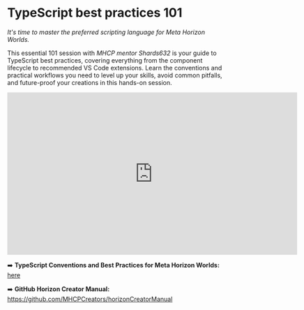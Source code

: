 # TypeScript best practices 101
*It's time to master the preferred scripting language for Meta Horizon Worlds.* 

This essential 101 session with *MHCP mentor Shards632* is your guide to TypeScript best practices, covering everything from the component lifecycle to recommended VS Code extensions. Learn the conventions and practical workflows you need to level up your skills, avoid common pitfalls, and future-proof your creations in this hands-on session. 

<iframe width="665" height="373" src="https://www.youtube.com/embed/G7StcePc_zQ" title="TypeScript Best Practices 101" frameborder="0" allow="accelerometer; autoplay; clipboard-write; encrypted-media; gyroscope; picture-in-picture; web-share" referrerpolicy="strict-origin-when-cross-origin" allowfullscreen></iframe>

➡️ **TypeScript Conventions and Best Practices for Meta Horizon Worlds:** [here](https://mhcpcreators.github.io/worlds-documentation/docs.html#docs%2Fscripting-concepts-persistence-apis%2Ftypescript-conventions-best-practices.md)

➡️ **GitHub Horizon Creator Manual:** https://github.com/MHCPCreators/horizonCreatorManual
